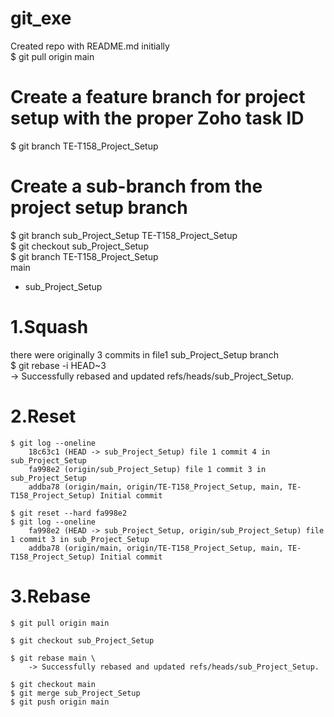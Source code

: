 # git_exe
Created repo with README.md initially \
$ git pull origin main

# Create a feature branch for project setup with the proper Zoho task ID
$ git branch TE-T158_Project_Setup

# Create a sub-branch from the project setup branch
$ git branch sub_Project_Setup TE-T158_Project_Setup \
$ git checkout sub_Project_Setup \
$ git branch
    TE-T158_Project_Setup \
    main
  * sub_Project_Setup

# 1.Squash
there were originally 3 commits in file1 sub_Project_Setup branch \
$ git rebase -i HEAD~3 \
    -> Successfully rebased and updated refs/heads/sub_Project_Setup.

# 2.Reset
    $ git log --oneline 
        18c63c1 (HEAD -> sub_Project_Setup) file 1 commit 4 in sub_Project_Setup 
        fa998e2 (origin/sub_Project_Setup) file 1 commit 3 in sub_Project_Setup 
        addba78 (origin/main, origin/TE-T158_Project_Setup, main, TE-T158_Project_Setup) Initial commit 

    $ git reset --hard fa998e2 
    $ git log --oneline 
        fa998e2 (HEAD -> sub_Project_Setup, origin/sub_Project_Setup) file 1 commit 3 in sub_Project_Setup
        addba78 (origin/main, origin/TE-T158_Project_Setup, main, TE-T158_Project_Setup) Initial commit

# 3.Rebase
    $ git pull origin main

    $ git checkout sub_Project_Setup

    $ git rebase main \
        -> Successfully rebased and updated refs/heads/sub_Project_Setup.

    $ git checkout main
    $ git merge sub_Project_Setup
    $ git push origin main


    
